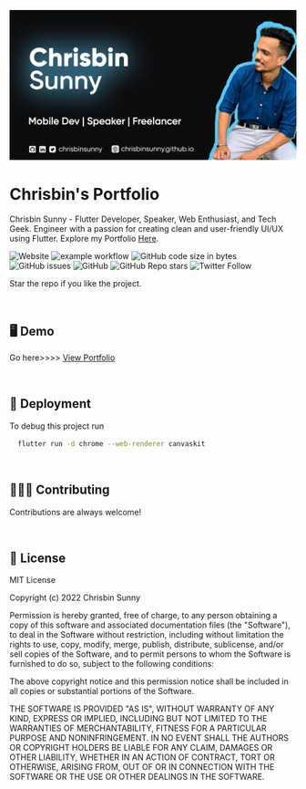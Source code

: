
![Chrisbin Portfolio Banner](images/chrisbinIndex.jpg)


# Chrisbin's Portfolio

Chrisbin Sunny - Flutter Developer, Speaker, Web Enthusiast, and Tech Geek. Engineer with a passion for creating clean and user-friendly UI/UX using Flutter.
Explore my Portfolio [Here](https://chrisbinsunny.github.io).


![Website](https://img.shields.io/website?down_message=offline&up_message=online&url=https%3A%2F%2Fchrisbinsunny.github.io)
![example workflow](https://github.com/chrisbinsunny/chrisbinsunny.github.io/actions/workflows/web.yml/badge.svg)
![GitHub code size in bytes](https://img.shields.io/github/languages/code-size/chrisbinsunny/chrisbinsunny.github.io)
![GitHub issues](https://img.shields.io/github/issues/chrisbinsunny/chrisbinsunny.github.io)
![GitHub](https://img.shields.io/github/license/chrisbinsunny/chrisbinsunny.github.io)
![GitHub Repo stars](https://img.shields.io/github/stars/chrisbinsunny/chrisbinsunny.github.io?style=social)
![Twitter Follow](https://img.shields.io/twitter/follow/chrisbinsunny?style=social)


Star the repo if you like the project.


<br/>

## 🖥️ Demo

Go here>>>> [View Portfolio](https://chrisbinsunny.github.io)

<br/>

## 🚀 Deployment

To debug this project run

```bash
  flutter run -d chrome --web-renderer canvaskit
```
<br/>



## 👩🏻‍💻 Contributing

Contributions are always welcome!

<br />

## 🔐 License

MIT License

Copyright (c) 2022 Chrisbin Sunny

Permission is hereby granted, free of charge, to any person obtaining a copy
of this software and associated documentation files (the "Software"), to deal
in the Software without restriction, including without limitation the rights
to use, copy, modify, merge, publish, distribute, sublicense, and/or sell
copies of the Software, and to permit persons to whom the Software is
furnished to do so, subject to the following conditions:

The above copyright notice and this permission notice shall be included in all
copies or substantial portions of the Software.

THE SOFTWARE IS PROVIDED "AS IS", WITHOUT WARRANTY OF ANY KIND, EXPRESS OR
IMPLIED, INCLUDING BUT NOT LIMITED TO THE WARRANTIES OF MERCHANTABILITY,
FITNESS FOR A PARTICULAR PURPOSE AND NONINFRINGEMENT. IN NO EVENT SHALL THE
AUTHORS OR COPYRIGHT HOLDERS BE LIABLE FOR ANY CLAIM, DAMAGES OR OTHER
LIABILITY, WHETHER IN AN ACTION OF CONTRACT, TORT OR OTHERWISE, ARISING FROM,
OUT OF OR IN CONNECTION WITH THE SOFTWARE OR THE USE OR OTHER DEALINGS IN THE
SOFTWARE.

